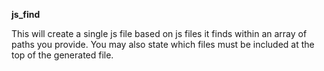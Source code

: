 **js_find**

This will create a single js file based on js files it finds within an array of paths you provide. You may also state which files must be included at the top of the generated file.